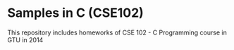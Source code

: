 # Samples in C (CSE102)
 This repository includes homeworks of CSE 102 - C Programming course in GTU in 2014
